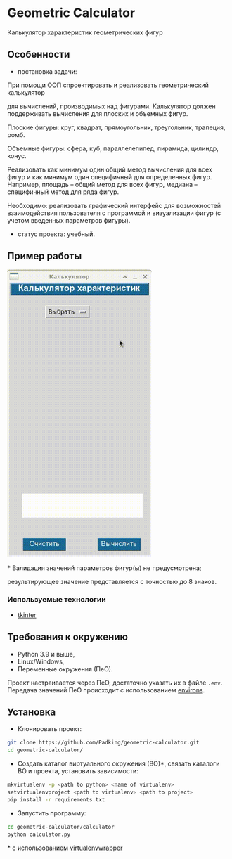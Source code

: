 # Geometric Calculator

Калькулятор характеристик геометрических фигур

## Особенности

- постановка задачи:

При помощи ООП спроектировать и реализовать геометрический калькулятор

для вычислений, производимых над фигурами. Калькулятор должен поддерживать вычисления для плоских и объемных фигур.

Плоские фигуры: круг, квадрат, прямоугольник, треугольник, трапеция, ромб.

Объемные фигуры: сфера, куб, параллелепипед, пирамида, цилиндр, конус.

Реализовать как минимум один общий метод вычисления для всех фигур и как минимум один специфичный для определенных фигур. Например, площадь – общий метод для всех фигур, медиана – специфичный метод для ряда фигур.

Необходимо: реализовать графический интерфейс для возможностей взаимодействия пользователя с программой и визуализации фигур (с учетом введенных параметров фигуры).

- статус проекта: учебный.

## Пример работы

![demo](screenshots/demo.gif)


\* Валидация значений параметров фигур(ы) не предусмотрена;

результирующее значение представляется с точностью до 8 знаков.

### Используемые технологии

* [tkinter](https://docs.python.org/3/library/tkinter.html#module-tkinter)

## Требования к окружению

* Python 3.9 и выше,
* Linux/Windows,
* Переменные окружения (ПеО).

Проект настраивается через ПеО, достаточно указать их в файле `.env`.
Передача значений ПеО происходит с использованием [environs](https://pypi.org/project/environs/).

## Установка

- Клонировать проект:
```sh
git clone https://github.com/Padking/geometric-calculator.git
cd geometric-calculator/
```
- Создать каталог виртуального окружения (ВО)*,
   связать каталоги ВО и проекта,
   установить зависимости:
```sh
mkvirtualenv -p <path to python> <name of virtualenv>
setvirtualenvproject <path to virtualenv> <path to project>
pip install -r requirements.txt
```
- Запустить программу:
```sh
cd geometric-calculator/calculator
python calculator.py
```


\* с использованием [virtualenvwrapper](https://virtualenvwrapper.readthedocs.io/en/latest/index.html)
